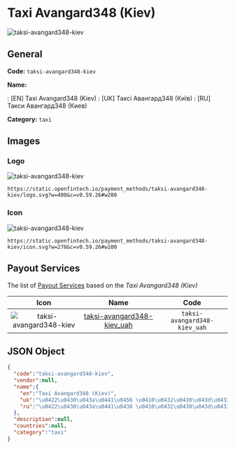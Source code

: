 
# Taxi Avangard348 (Kiev) 
![taksi-avangard348-kiev](https://static.openfintech.io/payment_methods/taksi-avangard348-kiev/logo.svg?w=400&c=v0.59.26#w200)  

## General 
**Code:** `taksi-avangard348-kiev` 
 
**Name:** 
 
:	[EN] Taxi Avangard348 (Kiev) 
:	[UK] Таксі Авангард348 (Київ) 
:	[RU] Такси Авангард348 (Киев) 
 
**Category:** `taxi` 
 

## Images 

### Logo 
![taksi-avangard348-kiev](https://static.openfintech.io/payment_methods/taksi-avangard348-kiev/logo.svg?w=400&c=v0.59.26#w200)  

```
https://static.openfintech.io/payment_methods/taksi-avangard348-kiev/logo.svg?w=400&c=v0.59.26#w200
```  

### Icon 
![taksi-avangard348-kiev](https://static.openfintech.io/payment_methods/taksi-avangard348-kiev/icon.svg?w=278&c=v0.59.26#w100)  

```
https://static.openfintech.io/payment_methods/taksi-avangard348-kiev/icon.svg?w=278&c=v0.59.26#w100
```  

## Payout Services 
 
The list of [Payout Services](/payout-services/) based on the _Taxi Avangard348 (Kiev)_ 

|Icon|Name|Code| 
|:---:|:---:|:---:| 
|![taksi-avangard348-kiev](https://static.openfintech.io/payout_methods/taksi-avangard348-kiev/icon.svg?w=278&c=v0.59.26#w40) |[taksi-avangard348-kiev_uah](/payout-services/taksi-avangard348-kiev_uah/)|`taksi-avangard348-kiev_uah`| 
 

## JSON Object 

```json
{
  "code":"taksi-avangard348-kiev",
  "vendor":null,
  "name":{
    "en":"Taxi Avangard348 (Kiev)",
    "uk":"\u0422\u0430\u043a\u0441\u0456 \u0410\u0432\u0430\u043d\u0433\u0430\u0440\u0434348 (\u041a\u0438\u0457\u0432)",
    "ru":"\u0422\u0430\u043a\u0441\u0438 \u0410\u0432\u0430\u043d\u0433\u0430\u0440\u0434348 (\u041a\u0438\u0435\u0432)"
  },
  "description":null,
  "countries":null,
  "category":"taxi"
}
```  
